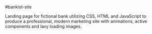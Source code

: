 #bankist-site

Landing page for fictional bank utilizing CSS, HTML and JavaScript to produce a professional, modern marketing site with animations, active components and lavy loading images.

